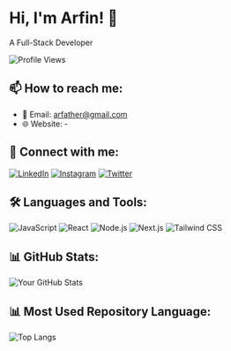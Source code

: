 # Hi, I'm Arfin! 👋

A Full-Stack Developer

![Profile Views](https://komarev.com/ghpvc/?username=arfather&style=flat-square&color=blue)

## 📫 How to reach me:
- 📧 Email: [arfather@gmail.com](mailto:arfather26@gmail.com)
- 🌐 Website: -

## 🤝 Connect with me:
[![LinkedIn](https://img.shields.io/badge/-LinkedIn-blue?style=flat&logo=linkedin)](https://linkedin.com/in/arfin-mustofa)
[![Instagram](https://img.shields.io/badge/-Instagram-E4405F?style=flat&logo=instagram&logoColor=white)](https://instagram.com/arfin.musthofa)
[![Twitter](https://img.shields.io/badge/-Twitter-1DA1F2?style=flat&logo=twitter&logoColor=white)](https://twitter.com/arfather26)

## 🛠 Languages and Tools:
![JavaScript](https://img.shields.io/badge/-JavaScript-F7DF1E?style=flat&logo=javascript&logoColor=black)
![React](https://img.shields.io/badge/-React-61DAFB?style=flat&logo=react&logoColor=white)
![Node.js](https://img.shields.io/badge/-Node.js-339933?style=flat&logo=node.js&logoColor=white)
![Next.js](https://img.shields.io/badge/-Next.js-000000?style=flat&logo=next.js&logoColor=white)
![Tailwind CSS](https://img.shields.io/badge/-Tailwind%20CSS-38B2AC?style=flat&logo=tailwind-css&logoColor=white)

## 📊 GitHub Stats:
![Your GitHub Stats](https://github-readme-stats.vercel.app/api?username=arfather&show_icons=true&theme=tokyonight)

## 📊 Most Used Repository Language:
![Top Langs](https://github-readme-stats.vercel.app/api/top-langs/?username=arfather&layout=compact&theme=tokyonight)



